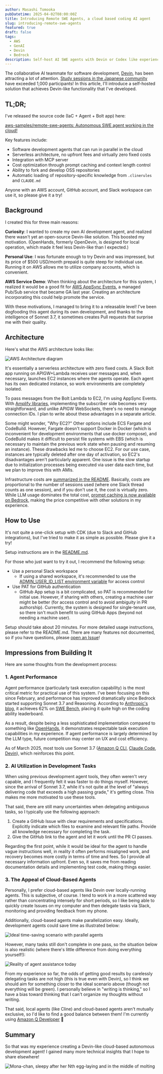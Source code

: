 ```yaml
---
author: Masashi Tomooka
pubDatetime: 2025-04-02T08:00:00Z
title: Introducing Remote SWE Agents, a cloud based coding AI agent
slug: introducing-remote-swe-agents
featured: true
draft: false
tags:
  - AWS
  - GenAI
  - Devin
  - Bedrock
description: Self-host AI SWE agents with Devin or Codex like experience in your AWS account.
---
```


The collaborative AI teammate for software development, [Devin](https://devin.ai/), has been attracting a lot of attention. [Study sessions in the Japanese community](https://findy.connpass.com/event/344270/) have exceeded 1,000 participants! In this article, I'll introduce a self-hosted solution that achieves Devin-like functionality that I've developed.

## TL;DR;

I've released the source code (IaC + Agent + Bolt app) here:

[aws-samples/remote-swe-agents: Autonomous SWE agent working in the cloud!](https://github.com/aws-samples/remote-swe-agents)

Key features include:

- Software development agents that can run in parallel in the cloud
- Serverless architecture, no upfront fees and virtually zero fixed costs
- Integration with MCP server
- Cost optimization through prompt caching and context length control
- Ability to fork and develop OSS repositories
- Automatic loading of repository-specific knowledge from `.clinerules` and `CLAUDE.md`

Anyone with an AWS account, GitHub account, and Slack workspace can use it, so please give it a try!

## Background

I created this for three main reasons:

**Curiosity**: I wanted to create my own AI development agent, and realized there wasn't yet an open-source Devin-like solution. This boosted my motivation. (OpenHands, formerly OpenDevin, is designed for local operation, which made it feel less Devin-like than I expected.)

**Personal Use**: I was fortunate enough to try Devin and was impressed, but its price of $500 USD/month prepaid is quite steep for individual use. Running it on AWS allows me to utilize company accounts, which is convenient.

**AWS Service Demo**: When thinking about the architecture for this system, I realized it would be a good fit for [AWS AppSync Events](https://docs.aws.amazon.com/appsync/latest/eventapi/event-api-welcome.html), a managed Pub/Sub service that became GA last year. Creating an architecture incorporating this could help promote the service.

With these motivations, I managed to bring it to a releasable level! I've been dogfooding this agent during its own development, and thanks to the intelligence of Sonnet 3.7, it sometimes creates Pull requests that surprise me with their quality.

## Architecture

Here's what the AWS architecture looks like:

![AWS Architecture diagram](./images/architecture.png)

It's essentially a serverless architecture with zero fixed costs. A Slack Bolt app running on APIGW+Lambda receives user messages and, when necessary, launches EC2 instances where the agents operate. Each agent has its own dedicated instance, so work environments are completely isolated.

To pass messages from the Bolt Lambda to EC2, I'm using AppSync Events. With [Amplify libraries](https://docs.amplify.aws/react/build-a-backend/data/connect-event-api/), implementing the subscriber side becomes very straightforward, and unlike APIGW WebSockets, there's no need to manage connection IDs. I plan to write about these advantages in a separate article.

Some might wonder, "Why EC2?" Other options include ECS Fargate and CodeBuild. However, Fargate doesn't support Docker in Docker (which is inconvenient for development environments that use docker compose), and CodeBuild makes it difficult to persist file systems with EBS (which is necessary to maintain the previous work state when pausing and resuming an instance). These drawbacks led me to choose EC2. For our use case, instances are typically deleted after one day of activation, so EC2's disadvantages aren't particularly apparent. One issue is the slow startup due to initialization processes being executed via user data each time, but we plan to improve this with AMIs.

Infrastructure costs are [summarized in the README](https://github.com/aws-samples/sample-remote-swe-agents?tab=readme-ov-file#cost). Basically, costs are proportional to the number of sessions used (where one Slack thread counts as one session), and if you don't use it, the cost is virtually zero. While LLM usage dominates the total cost, [prompt caching is now available on Bedrock](https://docs.aws.amazon.com/bedrock/latest/userguide/prompt-caching.html), making the price competitive with other solutions in my experience.

## How to Use

It's not quite a one-click setup with CDK (due to Slack and GitHub integrations), but I've tried to make it as simple as possible. Please give it a try!

Setup instructions are in the [README.md](https://github.com/aws-samples/sample-remote-swe-agents?tab=readme-ov-file#installation-steps).

For those who just want to try it out, I recommend the following setup:

- Use a personal Slack workspace
  - If using a shared workspace, it's recommended to use the [ADMIN_USER_ID_LIST environment variable](https://github.com/aws-samples/sample-remote-swe-agents?tab=readme-ov-file#optional-restrict-access-to-the-system-from-the-slack) for access control
- Use PAT for GitHub authentication
  - GitHub App setup is a bit complicated, so PAT is recommended for initial use. However, if sharing with others, creating a machine user might be better (for access control and to avoid ambiguity in PR authorship). Currently, the system is designed for single-tenant use, so there isn't much benefit to using GitHub Apps (beyond not needing a machine user).

Setup should take about 20 minutes. For more detailed usage instructions, please refer to the README.md. There are many features not documented, so if you have questions, please [open an Issue](https://github.com/aws-samples/sample-remote-swe-agents/issues)!

## Impressions from Building It

Here are some thoughts from the development process:

### 1. Agent Performance

Agent performance (particularly task execution capability) is the most critical metric for practical use of this system. I've been focusing on this since February, and performance has improved dramatically since Bedrock started supporting Sonnet 3.7 and Reasoning. According to [Anthropic's blog](https://www.anthropic.com/news/claude-3-7-sonnet), it achieves 62% on [SWE Bench](https://www.swebench.com/#verified), placing it quite high on the coding ability leaderboard.

As a result, despite being a less sophisticated implementation compared to something like [OpenHands](https://arxiv.org/abs/2407.16741), it demonstrates respectable task execution capabilities in my experience. If agent performance is largely determined by the LLM type, future competition may center on UX and cost efficiency.

As of March 2025, most tools use Sonnet 3.7 ([Amazon Q CLI](https://aws.amazon.com/jp/about-aws/whats-new/2025/03/amazon-q-developer-cli-agent-command-line/), [Claude Code](https://docs.anthropic.com/en/docs/agents-and-tools/claude-code/overview), [Devin](https://docs.devin.ai/release-notes/overview#february-26%2C-2025)), which reinforces this point.

### 2. AI Utilization in Development Tasks

When using previous development agent tools, they often weren't very capable, and I frequently felt it was faster to do things myself. However, since the arrival of Sonnet 3.7, while it's not quite at the level of "always delivering code that exceeds a high passing grade," it's getting close. This makes me more motivated to use these tools.

That said, there are still many uncertainties when delegating ambiguous tasks, so I typically use the following approach:

1. Create a GitHub Issue with clear requirements and specifications. Explicitly indicate which files to examine and relevant file paths. Provide all knowledge necessary for completing the task.
2. Give the GitHub link to the agent and let it work until the PR CI passes.

Regarding the first point, while it would be ideal for the agent to handle vague instructions well, in reality it often performs misaligned work, and recovery becomes more costly in terms of time and fees. So I provide all necessary information upfront. Even so, it saves me from reading documentation details and implementing test code, making things easier.

### 3. The Appeal of Cloud-Based Agents

Personally, I prefer cloud-based agents like Devin over locally-running agents. This is subjective, of course. I tend to work in a more scattered way rather than concentrating intensely for short periods, so I like being able to quickly create Issues on my computer and then delegate tasks via Slack, monitoring and providing feedback from my phone.

Additionally, cloud-based agents make parallelization easy. Ideally, development agents could save time as illustrated below:

![Ideal time-saving scenario with parallel agents](./images/ideal-scenario.png)

However, many tasks still don't complete in one pass, so the situation below is also realistic (where there's little difference from doing everything yourself!):

![Reality of agent assistance today](./images/reality-scenario.png)

From my experience so far, the odds of getting good results by carelessly delegating tasks are not high (this is true even with Devin), so I think we should aim for something closer to the ideal scenario above (though not everything will be green). I personally believe in "writing is thinking," so I have a bias toward thinking that I can't organize my thoughts without writing.

That said, local agents (like Cline) and cloud-based agents aren't mutually exclusive, so I'd like to find a good balance between them! I'm currently using [Amazon Q Developer](https://marketplace.visualstudio.com/items?itemName=AmazonWebServices.amazon-q-vscode) 🥳

## Summary

So that was my experience creating a Devin-like cloud-based autonomous development agent! I gained many more technical insights that I hope to share elsewhere!

![Mona-chan, sleepy after her Nth egg-laying and in the middle of molting](./images/mona-chan.jpg)
